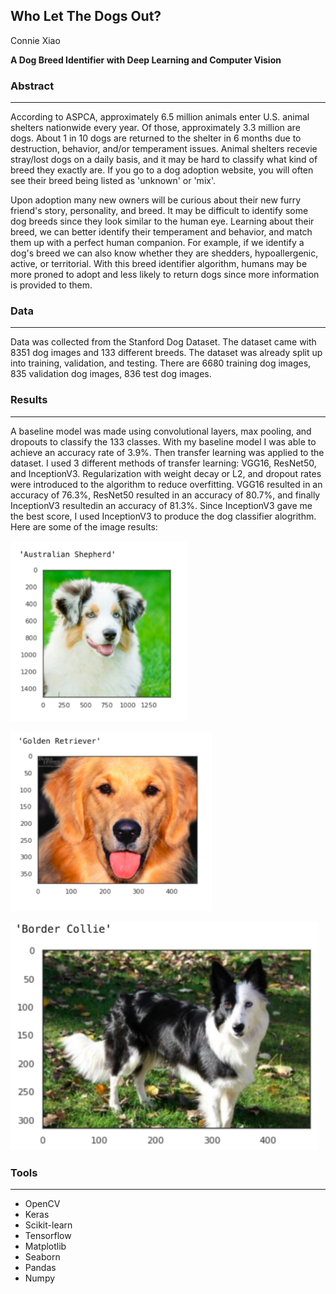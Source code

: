 ## Who Let The Dogs Out?

Connie Xiao
 
**A Dog Breed Identifier with Deep Learning and Computer Vision**


### Abstract
---

According to ASPCA, approximately 6.5 million animals enter U.S. animal shelters nationwide every year. Of those, approximately 3.3 million are dogs. About 1 in 10 dogs are returned to the shelter in 6 months due to destruction, behavior, and/or temperament issues. Animal shelters recevie stray/lost dogs on a daily basis, and it may be hard to classify what kind of breed they exactly are. If you go to a dog adoption website, you will often see their breed being listed as 'unknown' or 'mix'.

Upon adoption many new owners will be curious about their new furry friend's story, personality, and breed. It may be difficult to identify some dog breeds since they look similar to the human eye. Learning about their breed, we can better identify their temperament and behavior, and match them up with a perfect human companion. For example, if we identify a dog's breed we can also know whether they are shedders, hypoallergenic, active, or territorial. With this breed identifier algorithm, humans may be more proned to adopt and less likely to return dogs since more information is provided to them.


### Data
---

Data was collected from the Stanford Dog Dataset. The dataset came with 8351 dog images and 133 different breeds. The dataset was already split up into training, validation, and testing. There are 6680 training dog images, 835 validation dog images, 836 test dog images.


### Results 
--- 
A baseline model was made using convolutional layers, max pooling, and dropouts to classify the 133 classes. With my baseline model I was able to achieve an accuracy rate of 3.9%. Then transfer learning was applied to the dataset. I used 3 different methods of transfer learning: VGG16, ResNet50, and InceptionV3. Regularization with weight decay or L2, and dropout rates were introduced to the algorithm to reduce overfitting. VGG16 resulted in an accuracy of 76.3%, ResNet50 resulted in an
accuracy of 80.7%, and finally InceptionV3 resultedin an accuracy of 81.3%. Since InceptionV3 gave me the best score, I used InceptionV3 to produce the dog classifier alogrithm. Here are some of the image results:

![dog1](results1.png)

![dog2](results2.png)

![dog3](results3.png)


### Tools
---

- OpenCV
- Keras
- Scikit-learn
- Tensorflow
- Matplotlib
- Seaborn
- Pandas
- Numpy

